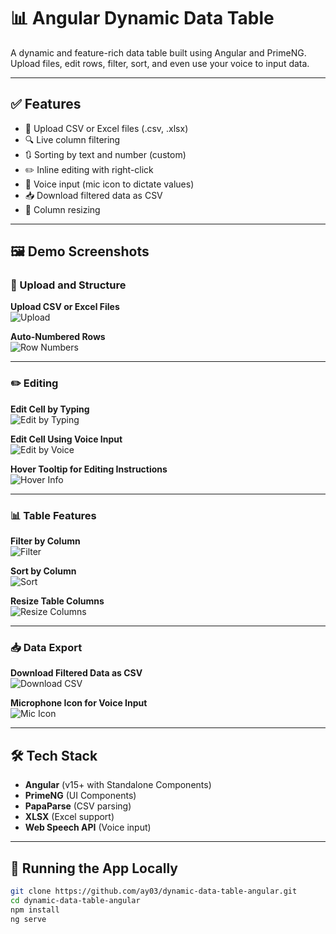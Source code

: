 # 📊 Angular Dynamic Data Table

A dynamic and feature-rich data table built using Angular and PrimeNG. Upload files, edit rows, filter, sort, and even use your voice to input data.

---

## ✅ Features

- 📂 Upload CSV or Excel files (.csv, .xlsx)
- 🔍 Live column filtering
- 🔃 Sorting by text and number (custom)
- ✏️ Inline editing with right-click
- 🎤 Voice input (mic icon to dictate values)
- 📥 Download filtered data as CSV
- 📐 Column resizing

---

## 🖼️ Demo Screenshots

### 🔼 Upload and Structure
**Upload CSV or Excel Files**  
![Upload](upload.png)

**Auto-Numbered Rows**  
![Row Numbers](RowNumbers.png)

---

### ✏️ Editing
**Edit Cell by Typing**  
![Edit by Typing](EditTextbyTyping.png)

**Edit Cell Using Voice Input**  
![Edit by Voice](EditTextbyVoice.png)

**Hover Tooltip for Editing Instructions**  
![Hover Info](Hover.png)

---

### 📊 Table Features
**Filter by Column**  
![Filter](filter.png)

**Sort by Column**  
![Sort](sort.png)

**Resize Table Columns**  
![Resize Columns](ResizeColumns.png)

---

### 📥 Data Export
**Download Filtered Data as CSV**  
![Download CSV](downloadCSV.png)

**Microphone Icon for Voice Input**  
![Mic Icon](microphone.png)

---

## 🛠️ Tech Stack

- **Angular** (v15+ with Standalone Components)
- **PrimeNG** (UI Components)
- **PapaParse** (CSV parsing)
- **XLSX** (Excel support)
- **Web Speech API** (Voice input)

---

## 🚀 Running the App Locally

```bash
git clone https://github.com/ay03/dynamic-data-table-angular.git
cd dynamic-data-table-angular
npm install
ng serve
